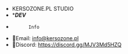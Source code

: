 - KERSOZONE.PL STUDIO
- ********DEV*******
-           Info
- 📧Email: info@kersozone.pl
- 📢Discord: https://discord.gg/MJV3Md5HZQ
